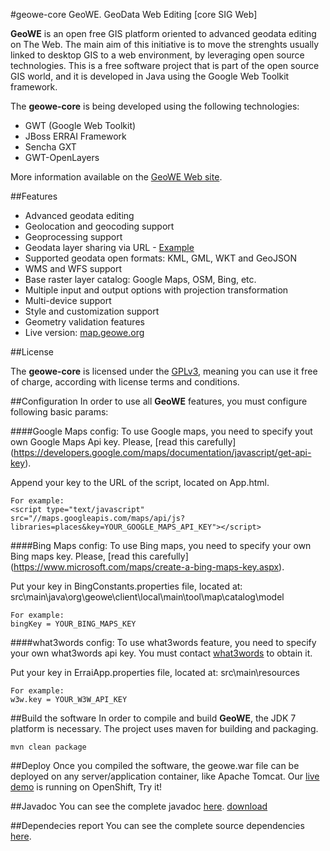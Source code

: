 #geowe-core
GeoWE. GeoData Web Editing [core SIG Web]

**GeoWE** is an open free GIS platform oriented to advanced geodata editing on The Web. The main aim of this initiative is to move the strenghts usually linked to desktop GIS to a web environment, by leveraging open source technologies. This is a free software project that is part of the open source GIS world, and it is developed in Java using the Google Web Toolkit framework.


The **geowe-core** is being developed using the following technologies:
- GWT (Google Web Toolkit)
- JBoss ERRAI Framework
- Sencha GXT
- GWT-OpenLayers

More information available on the [GeoWE Web site](http://www.geowe.org/).

##Features

- Advanced geodata editing
- Geolocation and geocoding support
- Geoprocessing support
- Geodata layer sharing via URL - [Example](http://demo-geowe.rhcloud.com/App.html?layerUrl=http://repository.geowe.org/rutasgastronomicas/calles.kml&layerName=calles&layerProj=EPSG:23030&layerFormat=KML)
- Supported geodata open formats: KML, GML, WKT and GeoJSON
- WMS and WFS support
- Base raster layer catalog: Google Maps, OSM, Bing, etc.
- Multiple input and output options with projection transformation
- Multi-device support
- Style and customization support
- Geometry validation features
- Live version: [map.geowe.org](http://map.geowe.org/)

##License

The **geowe-core** is licensed under the [GPLv3](https://www.gnu.org/licenses/gpl-3.0.html), meaning you can use it free of charge, according with license terms and conditions.

##Configuration
In order to use all **GeoWE** features, you must configure following basic params:

####Google Maps config:
To use Google maps, you need to specify yout own Google Maps Api key. Please, [read this carefully] (https://developers.google.com/maps/documentation/javascript/get-api-key).

Append your key to the URL of the script, located on App.html.

	For example:
	<script type="text/javascript"
	src="//maps.googleapis.com/maps/api/js?libraries=places&key=YOUR_GOOGLE_MAPS_API_KEY"></script>


####Bing Maps config:
To use Bing maps, you need to specify your own Bing maps key. Please, [read this carefully] (https://www.microsoft.com/maps/create-a-bing-maps-key.aspx).

Put your key in BingConstants.properties file, located at: src\main\java\org\geowe\client\local\main\tool\map\catalog\model

	For example:
	bingKey = YOUR_BING_MAPS_KEY

####what3words config:
To use what3words feature, you need to specify your own what3words api key. You must contact [what3words](http://what3words.com) to obtain it.

Put your key in ErraiApp.properties file, located at: src\main\resources

	For example:
	w3w.key = YOUR_W3W_API_KEY
	
##Build the software
In order to compile and build **GeoWE**, the JDK 7 platform is necessary. The project uses maven for building and packaging.
	
	mvn clean package

##Deploy
Once you compiled the software, the geowe.war file can be deployed on any server/application container, like Apache Tomcat. Our [live demo](http://map.geowe.org) is running on OpenShift, Try it!

##Javadoc
You can see the complete javadoc [here](http://www.geowe.org/source/apidocs). [download](http://www.geowe.org/source/apidocs/geowe-api.rar)

##Dependecies report
You can see the complete source dependencies [here](http://www.geowe.org/source/dependencies). 
